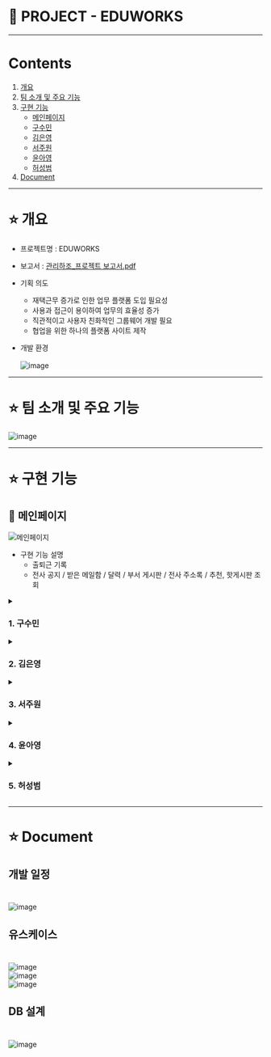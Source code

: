 # 🏢 PROJECT - EDUWORKS
***
# Contents <br>
1. [개요](#star-개요)  
2. [팀 소개 및 주요 기능](#star-팀-소개-및-주요-기능)
3. [구현 기능](#star-구현-기능)
    - [메인페이지](#pushpin-메인페이지)
    - [구수민](#1-구수민)
    - [김은영](#2-김은영)   
    - [서주원](#3-서주원)   
    - [윤아영](#4-윤아영)   
    - [허성범](#5-허성범)   
3. [Document](#star-document)

***

# :star: 개요
- 프로젝트명 : EDUWORKS <br>

- 보고서 : [관리하조_프로젝트 보고서.pdf](https://github.com/yoonahyoung/eduWorks/files/9641313/_.pdf) <br>

- 기획 의도  <br>
  - 재택근무 증가로 인한 업무 플랫폼 도입 필요성 <br>
  - 사용과 접근이 용이하여 업무의 효율성 증가 <br>
  - 직관적이고 사용자 친화적인 그룹웨어 개발 필요 <br>
  - 협업을 위한 하나의 플랫폼 사이트 제작 <br>

- 개발 환경 <br><br>
![image](https://user-images.githubusercontent.com/103404357/194379532-305a4a73-8329-4dfd-85ca-890c3bfeaf4c.png) <br>

***

# :star: 팀 소개 및 주요 기능
![image](https://user-images.githubusercontent.com/103404357/192155698-c3bbcec1-de4d-42ef-bcce-9afc2e874f42.png)



***
# :star: 구현 기능

## :pushpin: 메인페이지
![메인페이지](https://user-images.githubusercontent.com/103404357/194943634-4debdc7d-e155-4e81-b354-7260ff92791c.gif) <br>
- 구현 기능 설명
  - 출퇴근 기록
  - 전사 공지 / 받은 메일함 / 달력 / 부서 게시판 / 전사 주소록 / 추천, 핫게시판 조회 
  
<details><summary><h3>1. 구수민</h3></summary>

### 📌
### 📌 
### 📌 
### 📌 
</details>

<details><summary><h3>2. 김은영</h3></summary>

### 📌 전사주소록
![전사주소록](https://user-images.githubusercontent.com/103404357/192148420-9f702f7b-5f61-47e9-b950-18fa44d19474.gif) <br>
- 구현 기능 설명
  - 오래된순/최신순 정렬 및 페이징처리
  - 주소록 검색 (이름/부서/직급/전화번호/이메일/메모에서 검색)
  
### 📌 개인주소록
![개인주소록](https://user-images.githubusercontent.com/103404357/192149858-f95a2c48-6e67-4fbf-86b8-bebeee60bd29.gif) <br>
- 구현 기능 설명
  - 오래된순/최신순 정렬 및 페이징처리
  - 주소록 검색 (이름/부서/직급/전화번호/이메일/메모에서 검색)
  - 주소록 그룹 추가/수정/삭제
  - 그룹별 연락처 추가/수정/삭제
  
### 📌 메일 작성
![메일작성](https://user-images.githubusercontent.com/103404357/192150424-bd31d504-bccc-442b-b6c5-e9e3becbbdeb.gif)
- 구현 기능 설명
  - 주소록에서 작성하고자하는 메일 주소 선택하여 '받는사람'에 작성
  - 첨부파일 다중 파일 선택/삭제 및 개수 제한 처리
  - 메일 중요여부 체크 (중요체크시 전송날짜 상관없이 상단에 노출)
  - 메일 미리보기
  - 메일 전송 및 취소
  
### 📌 메일 작성(나에게)
![메일작성(나에게)](https://user-images.githubusercontent.com/103404357/192151152-6614c673-4b07-451b-aa31-0f54842b7114.gif)
- 구현 기능 설명
  - 첨부파일 다중 파일 선택/삭제 및 개수 제한 처리
  - 메일 중요여부 체크 (중요체크시 전송날짜 상관없이 상단에 노출)
  - 메일 미리보기
  - 메일 전송 및 취소
  
### 📌 메일 목록 조회
![메일 목록](https://user-images.githubusercontent.com/103404357/192152350-8f4bc6a5-8018-4c94-82ae-8bc3c3483738.gif) <br>

- 구현 기능 설명
  - 보낸/받은/휴지통/중요/읽은/안읽은 각 조건에 맞는 메일 조회
  - 첨부파일 여부 확인 (첨부파일 없는 경우 : 아이콘 없음 | 첨부파일 있는 경우 : 🧷)
  - 메일 읽음 여부 확인 (읽은 경우 : 📩  | 안읽은 경우 : ✉️)
  - 메일 답장 (미선택 및 1개 이상 선택시 '1개의 메일을 선택해주세요' 안내 메세지 표시)
  - 메일 삭제
  - 메일 목록 페이지당 전체 메일 개수 및 안읽은 메일 개수 조회
  - 중요 메일 설정시 중요 메일함에서 조회 가능
  - 메일 상세 조회시 읽은 메일함으로 이동
  
### 📌 메일 삭제
![메일 삭제](https://user-images.githubusercontent.com/103404357/192152728-d79ff8ef-c7dc-4b11-8702-e7fc19432248.gif) <br>

- 구현 기능 설명
  - 메일 선택 삭제
  - '비우기'선택시 전체 삭제
  
### 📌 메일 태그
![메일 태그](https://user-images.githubusercontent.com/103404357/192153737-a2fa7380-9437-4cd1-bd4a-408944454a63.gif) <br>

- 구현 기능 설명
  - 메일 태그 추가/수정/삭제
  - 선택하지 않은 상태에서 메일 태그 추가시 '태그를 추가할 메일을 선택해주세요' 안내 메세지 표시
  - 메일 선택 후 태그 삽입
  - 선택한 메일 태그함으로 이동 및 해당 태그 메일만 조회
  
### 📌 메일 상세 조회  
![메일 상세 조회2](https://user-images.githubusercontent.com/103404357/192155469-62492c94-bceb-474e-83fa-9a551fc4f4ca.gif) <br>

- 구현 기능 설명
  - 메일 상세 조회
  - 중요 메일 설정
  - 첨부파일 다운 (첨부파일이 없는 경우 : '첨부파일이 없습니다' 안내 메세지 표시)
  - 태그 추가 설정
  - 메일 답장
  - 메일 삭제
</details>

<details><summary><h3>3. 서주원</h3></summary>

### 📌 
### 📌 직원 연차조회
![사용자연차확인](https://user-images.githubusercontent.com/103404713/195556598-b56380d1-d0e8-4b18-9aa4-f331245523ab.gif) <br>

- 구현기능 설명
    - 21년기준으로 연단위 select option 자동생성
    - 연차승인내역 및 지급내역 조회
    
### 📌 개인 인사정보 수정
![내인사정보관리](https://user-images.githubusercontent.com/103404713/195560551-d9056736-e800-4974-8b4d-677788b5ebc3.gif) <br>

- 구현기능 설명
    - 자신의 프로필사진변경 및 기본프로필로 변경
    - 주소api를 통한 주소지변경 및 여러항목 

### 📌 직원 조회 및 수정처리(인사과)
![직원조회및관리](https://user-images.githubusercontent.com/103404713/195563936-a37407f5-3606-47a0-a5ca-5b32a4e80828.gif) <br>

- 구현기능 설명
    - 조건검색을통한 직원검색 및 페이징처리
    - 조회목록에서 다수선택
    - 특정항목 클릭시 그 직원의 수정페이지에서 여러정보 수정처리가능(인사정보수정과 동일)

### 📌 직원 등록하기(인사과)
![직원등록하기](https://user-images.githubusercontent.com/103404713/195573737-2ea6d36e-7f7c-4440-9a0d-253211e330a7.gif) <br>

- 구현기능 설명
    - 모든입력칸 기입시(프로필사진 제외) 등록가능
    - 등록하기시 이메일과 전화번호는 정규식을통해 형식확인

### 📌 ojt 일정관리(인사과)
![ojt일정등록](https://user-images.githubusercontent.com/103404713/195578682-23ef9c14-734d-4a89-b0f1-2edc0836d4fa.gif) <br>
![ojt일정취소](https://user-images.githubusercontent.com/103404713/195578723-b8f235fa-ece4-4b16-ab0c-1959145e515f.gif) <br>
![ojt완료](https://user-images.githubusercontent.com/103404713/195578747-ce1d28f4-9156-460c-a79d-c9da60a5e467.gif) <br>

- 구현기능 설명
    - 각 항목별 조건검색
    - 일정등록/취소/완료 처리시 해당직원이 적합한직원인지 조건검사
    - 등록/취소시 메일전송
    - 날짜선택시 메일에 자동기입

### 📌 부서별 근태관리(인사과)
![근태관리(인사과)](https://user-images.githubusercontent.com/103404713/195645393-db7f31f0-4d13-40b5-8d4e-40075495eb7e.gif) <br>
![근태관리근무시간(인사과)](https://user-images.githubusercontent.com/103404713/195645418-6ba39bec-330b-4eb0-8518-9299a80a15f2.gif) <br>

- 구현기능 설명
    - 부서별/직급별/기간별/이름을통해 근태내역 조회
    - 항목클릭시 항목에 맞는 근태세부정보 및 수정가능한 창 띄워짐
    - 이름클릭시 그 직원의 월별 및 주별통계 조회

### 📌 
### 📌 
### 📌 
</details>

<details><summary><h3>4. 윤아영</h3></summary>

### 📌 
### 📌 
### 📌 
### 📌 
### 📌 
</details>

<details><summary><h3>5. 허성범</h3></summary>

### 📌 
### 📌 
### 📌 
### 📌 
### 📌 
</details>


***
# :star: Document

## 개발 일정 <br><br>
![image](https://user-images.githubusercontent.com/103404357/192147566-f71dfaa7-e9fb-4769-a4bb-6949e0477551.png) <br>


## 유스케이스 <br><br>
![image](https://user-images.githubusercontent.com/103404357/192147596-51b35781-2924-4283-9af0-71c210189955.png) <br>
![image](https://user-images.githubusercontent.com/103404357/192147269-a4c47f8a-b30f-49b9-a09f-34f436374036.png) <br>
![image](https://user-images.githubusercontent.com/103404357/192147280-b1c9b5ee-8ac8-4f0f-80f7-502131e33dd5.png) <br>

## DB 설계 <br><br>
![image](https://user-images.githubusercontent.com/103404357/192155679-bf400093-e486-4748-88b0-d4843031e5cc.png) <br>

 
